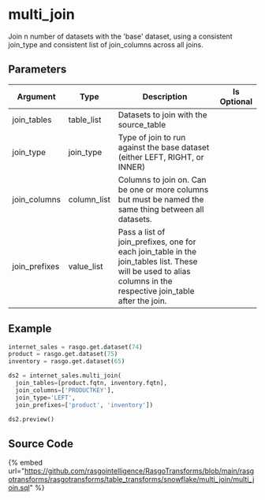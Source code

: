 

# multi_join

Join n number of datasets with the 'base' dataset, using a consistent join_type and consistent list of join_columns across all joins.


## Parameters

|   Argument    |    Type     |                                                                           Description                                                                           | Is Optional |
| ------------- | ----------- | --------------------------------------------------------------------------------------------------------------------------------------------------------------- | ----------- |
| join_tables   | table_list  | Datasets to join with the source_table                                                                                                                          |             |
| join_type     | join_type   | Type of join to run against the base dataset (either LEFT, RIGHT, or INNER)                                                                                     |             |
| join_columns  | column_list | Columns to join on. Can be one or more columns but must be named the same thing between all datasets.                                                           |             |
| join_prefixes | value_list  | Pass a list of join_prefixes, one for each join_table in the join_tables list. These will be used to alias columns in the respective join_table after the join. |             |


## Example

```python
internet_sales = rasgo.get.dataset(74)
product = rasgo.get.dataset(75)
inventory = rasgo.get.dataset(65)

ds2 = internet_sales.multi_join(
  join_tables=[product.fqtn, inventory.fqtn],
  join_columns=['PRODUCTKEY'],
  join_type='LEFT',
  join_prefixes=['product', 'inventory'])

ds2.preview()

```

## Source Code

{% embed url="https://github.com/rasgointelligence/RasgoTransforms/blob/main/rasgotransforms/rasgotransforms/table_transforms/snowflake/multi_join/multi_join.sql" %}

